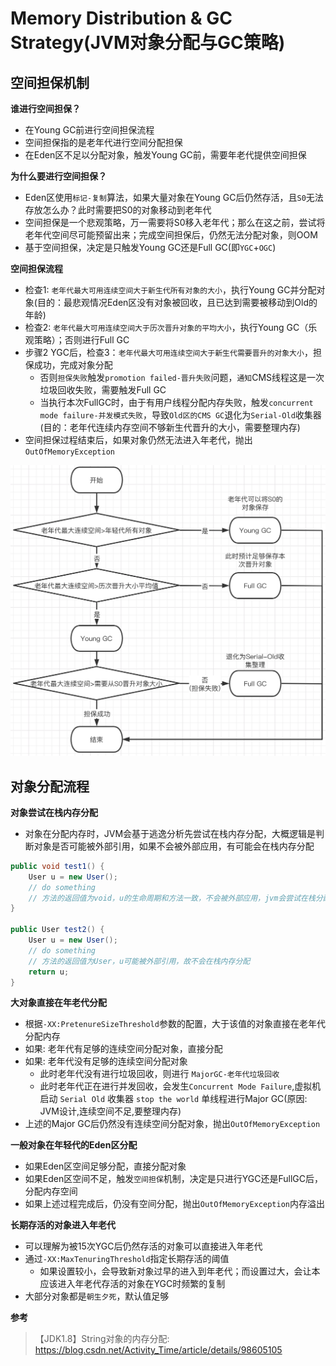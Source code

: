 # Memory Distribution & GC Strategy(JVM对象分配与GC策略)

## 空间担保机制

**谁进行空间担保？**
- 在Young GC前进行空间担保流程
- 空间担保指的是老年代进行空间分配担保
- 在Eden区不足以分配对象，触发Young GC前，需要年老代提供空间担保

**为什么要进行空间担保？**
- Eden区使用`标记-复制`算法，如果大量对象在Young GC后仍然存活，且`S0`无法存放怎么办？此时需要把S0的对象移动到老年代
- 空间担保是一个悲观策略，万一需要将S0移入老年代；那么在这之前，尝试将老年代空间尽可能预留出来；完成空间担保后，仍然无法分配对象，则OOM
- 基于空间担保，决定是只触发Young GC还是Full GC(即`YGC`+`OGC`)

**空间担保流程**
- 检查1: `老年代最大可用连续空间大于新生代所有对象的大小`，执行Young GC并分配对象(目的：最悲观情况Eden区没有对象被回收，且已达到需要被移动到Old的年龄)
- 检查2: `老年代最大可用连续空间大于历次晋升对象的平均大小`，执行Young GC（乐观策略）；否则进行Full GC
- 步骤2 YGC后，检查3：`老年代最大可用连续空间大于新生代需要晋升的对象大小`，担保成功，完成对象分配
    - 否则`担保失败`触发`promotion failed-晋升失败`问题，`通知`CMS线程这是一次垃圾回收失败，需要触发Full GC
    - 当执行本次FullGC时，由于有用户线程分配内存失败，触发`concurrent mode failure-并发模式失败`，导致`Old区的CMS GC`退化为`Serial-Old`收集器(目的：老年代连续内存空间不够新生代晋升的大小，需要整理内存)
- 空间担保过程结束后，如果对象仍然无法进入年老代，抛出`OutOfMemoryException`

![jvm_空间担保](./images/jvm_空间担保.png)

## 对象分配流程

**对象尝试在栈内存分配**

- 对象在分配内存时，JVM会基于逃逸分析先尝试在栈内存分配，大概逻辑是判断对象是否可能被外部引用，如果不会被外部应用，有可能会在栈内存分配

```java
public void test1() {
    User u = new User();
    // do something
    // 方法的返回值为void，u的生命周期和方法一致，不会被外部应用，jvm会尝试在栈分配对象
}

public User test2() {
    User u = new User();
    // do something
    // 方法的返回值为User，u可能被外部引用，故不会在栈内存分配
    return u;
}

```

**大对象直接在年老代分配**
- 根据`-XX:PretenureSizeThreshold`参数的配置，大于该值的对象直接在老年代分配内存
- 如果: 老年代有足够的连续空间分配对象，直接分配
- 如果: 老年代没有足够的连续空间分配对象
  - 此时老年代没有进行垃圾回收，则进行 `MajorGC-老年代垃圾回收`
  - 此时老年代正在进行并发回收，会发生`Concurrent Mode Failure`,虚拟机启动 `Serial Old` 收集器 `stop the world` 单线程进行Major GC(原因: JVM设计,连续空间不足,要整理内存)
- 上述的Major GC后仍然没有连续空间分配对象，抛出`OutOfMemoryException`

**一般对象在年轻代的Eden区分配**
- 如果Eden区空间足够分配，直接分配对象
- 如果Eden区空间不足，触发`空间担保`机制，决定是只进行YGC还是FullGC后，分配内存空间
- 如果上述过程完成后，仍没有空间分配，抛出`OutOfMemoryException`内存溢出

**长期存活的对象进入年老代**
- 可以理解为被15次YGC后仍然存活的对象可以直接进入年老代
- 通过```-XX:MaxTenuringThreshold```指定长期存活的阈值
  - 如果设置较小，会导致新对象过早的进入到年老代；而设置过大，会让本应该进入年老代存活的对象在YGC时频繁的复制
- 大部分对象都是`朝生夕死`，默认值足够

**参考**
> 【JDK1.8】String对象的内存分配: https://blog.csdn.net/Activity_Time/article/details/98605105
